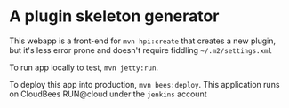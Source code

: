 A plugin skeleton generator
===============

This webapp is a front-end for `mvn hpi:create` that creates a new plugin,
but it's less error prone and doesn't require fiddling `~/.m2/settings.xml`

To run app locally to test, `mvn jetty:run`.

To deploy this app into production, `mvn bees:deploy`. This application
runs on CloudBees RUN@cloud under the `jenkins` account